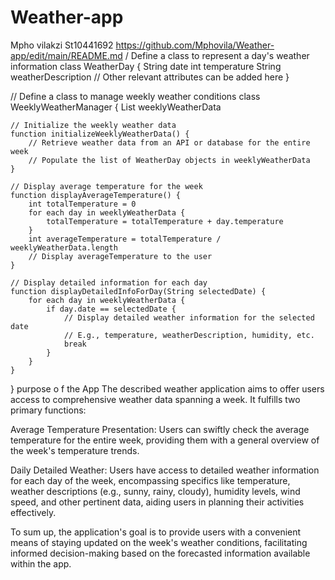 # Weather-app
Mpho vilakzi St10441692
https://github.com/Mphovila/Weather-app/edit/main/README.md
/ Define a class to represent a day's weather information
class WeatherDay {
    String date
    int temperature
    String weatherDescription
    // Other relevant attributes can be added here
}

// Define a class to manage weekly weather conditions
class WeeklyWeatherManager {
    List<WeatherDay> weeklyWeatherData
    
    // Initialize the weekly weather data
    function initializeWeeklyWeatherData() {
        // Retrieve weather data from an API or database for the entire week
        // Populate the list of WeatherDay objects in weeklyWeatherData
    }
    
    // Display average temperature for the week
    function displayAverageTemperature() {
        int totalTemperature = 0
        for each day in weeklyWeatherData {
            totalTemperature = totalTemperature + day.temperature
        }
        int averageTemperature = totalTemperature / weeklyWeatherData.length
        // Display averageTemperature to the user
    }
    
    // Display detailed information for each day
    function displayDetailedInfoForDay(String selectedDate) {
        for each day in weeklyWeatherData {
            if day.date == selectedDate {
                // Display detailed weather information for the selected date
                // E.g., temperature, weatherDescription, humidity, etc.
                break
            }
        }
    }
}
purpose o f the App
The described weather application aims to offer users access to comprehensive weather data spanning a week. It fulfills two primary functions:

Average Temperature Presentation: Users can swiftly check the average temperature for the entire week, providing them with a general overview of the week's temperature trends.

Daily Detailed Weather: Users have access to detailed weather information for each day of the week, encompassing specifics like temperature, weather descriptions (e.g., sunny, rainy, cloudy), humidity levels, wind speed, and other pertinent data, aiding users in planning their activities effectively.

To sum up, the application's goal is to provide users with a convenient means of staying updated on the week's weather conditions, facilitating informed decision-making based on the forecasted information available within the app.




